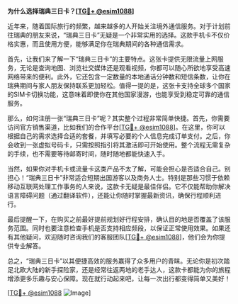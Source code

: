 **为什么选择瑞典三日卡？[[TG💪+ @esim1088](https://t.me/s/esim1088)]**

近年来，随着国际旅行的频繁，越来越多的人开始关注境外通信服务。对于计划前往瑞典的朋友来说，“瑞典三日卡”无疑是一个非常实用的选择。这款手机卡不仅价格实惠，而且使用方便，能够满足你在瑞典期间的各种通信需求。

首先，让我们来了解一下“瑞典三日卡”的主要特点。这张卡提供无限流量上网服务，无论是查询地图、浏览社交媒体还是观看视频，你都可以随心所欲地享受高速网络带来的便利。此外，它还包含一定数量的本地通话分钟数和短信条数，让你在瑞典期间与家人朋友保持联系更加轻松。值得一提的是，这张卡支持全球多个国家的SIM卡切换功能，这意味着即使你在其他国家漫游，也能享受到稳定可靠的通信服务。

那么，如何注册一张“瑞典三日卡”呢？其实整个过程非常简单快捷。首先，你需要访问官方销售渠道，比如我们的合作平台[[TG💪+ @esim1088](https://t.me/s/esim1088)]。在这里，你可以根据自己的需求选择合适的套餐，并填写必要的个人信息完成订单支付。之后，你会收到一张虚拟号码卡，只需按照指引将其激活即可开始使用。整个流程无需复杂的手续，也不需要等待邮寄时间，随时随地都能快速入手。

当然，如果你对手机卡或流量卡这类产品不太了解，可能会担心是否适合自己。别担心！“瑞典三日卡”非常适合短期出国游客以及商务人士。特别是那些习惯于依赖移动互联网处理工作事务的人来说，这款卡无疑是最佳伴侣。它不仅能帮助你解决语言障碍问题（通过翻译软件），还能让你随时掌握最新资讯，确保行程顺利进行。

最后提醒一下，在购买之前最好提前规划好行程安排，确认目的地是否覆盖了该服务范围。同时也要注意检查手机是否支持相应频段，以保证正常使用效果。如果还有其他疑问，欢迎随时咨询我们的客服团队[[TG💪+ @esim1088](https://t.me/s/esim1088)]，他们会为你提供专业解答。

总之，“瑞典三日卡”以其便捷高效的服务赢得了众多用户的青睐。无论你是初次踏足北欧大陆的新手探险家，还是经常往返两地的老手达人，这款卡都能为你的旅程增添更多乐趣与安心保障。现在就行动起来吧，让每一次出行都变得简单又美好！

[[TG💪+ @esim1088](https://t.me/s/esim1088) ![Image](https://i.postimg.cc/4NQfJmqS/Snipaste-2025-05-13-00-14-12.png)]